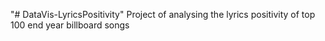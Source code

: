 "# DataVis-LyricsPositivity" 
Project of analysing the lyrics positivity of top 100 end year billboard songs